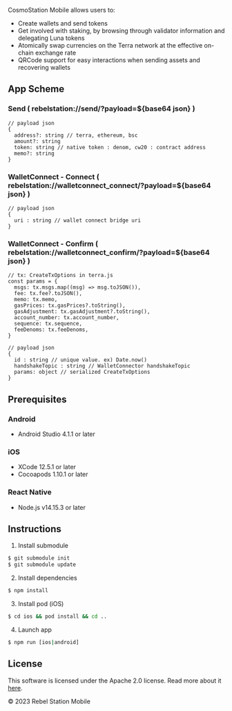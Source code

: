  CosmoStation Mobile allows users to:

- Create wallets and send tokens
- Get involved with staking, by browsing through validator information and delegating Luna tokens
- Atomically swap currencies on the Terra network at the effective on-chain exchange rate
- QRCode support for easy interactions when sending assets and recovering wallets

## App Scheme

### Send ( rebelstation://send/?payload=${base64 json} )
```
// payload json
{
  address?: string // terra, ethereum, bsc
  amount?: string
  token: string // native token : denom, cw20 : contract address
  memo?: string
}
```

### WalletConnect - Connect ( rebelstation://walletconnect_connect/?payload=${base64 json} )
```
// payload json
{
  uri : string // wallet connect bridge uri
}
```

### WalletConnect - Confirm ( rebelstation://walletconnect_confirm/?payload=${base64 json} )
```
// tx: CreateTxOptions in terra.js
const params = {
  msgs: tx.msgs.map((msg) => msg.toJSON()),
  fee: tx.fee?.toJSON(),
  memo: tx.memo,
  gasPrices: tx.gasPrices?.toString(),
  gasAdjustment: tx.gasAdjustment?.toString(),
  account_number: tx.account_number,
  sequence: tx.sequence,
  feeDenoms: tx.feeDenoms,
}

// payload json
{
  id : string // unique value. ex) Date.now()
  handshakeTopic : string // WalletConnector handshakeTopic
  params: object // serialized CreateTxOptions
}
```

## Prerequisites

### Android

- Android Studio 4.1.1 or later

### iOS

- XCode 12.5.1 or later
- Cocoapods 1.10.1 or later

### React Native

- Node.js v14.15.3 or later

## Instructions

1. Install submodule

```bash
$ git submodule init
$ git submodule update
```

2. Install dependencies

```bash
$ npm install
```

3. Install pod (iOS)

```bash
$ cd ios && pod install && cd ..
```

4. Launch app

```bash
$ npm run [ios|android]
```

## License

This software is licensed under the Apache 2.0 license. Read more about it [here](./LICENSE).

© 2023 Rebel Station Mobile
